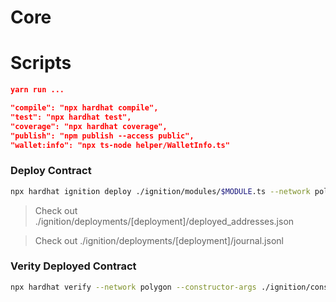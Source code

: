 # Core

# Scripts

```json
yarn run ...

"compile": "npx hardhat compile",
"test": "npx hardhat test",
"coverage": "npx hardhat coverage",
"publish": "npm publish --access public",
"wallet:info": "npx ts-node helper/WalletInfo.ts"
```

### Deploy Contract

```bash
npx hardhat ignition deploy ./ignition/modules/$MODULE.ts --network polygon --deployment-id $ID
```

> Check out ./ignition/deployments/[deployment]/deployed_addresses.json

> Check out ./ignition/deployments/[deployment]/journal.jsonl

### Verity Deployed Contract

```bash
npx hardhat verify --network polygon --constructor-args ./ignition/constructor-args/$FILE.js $ADDRESS
```
